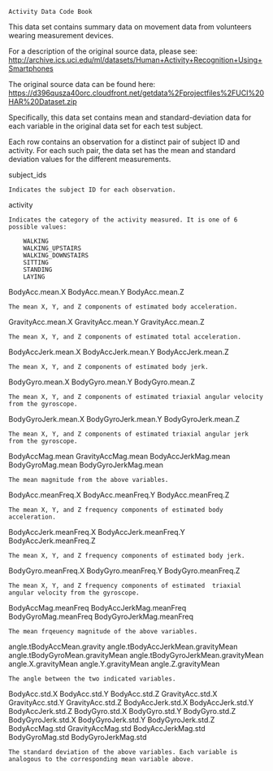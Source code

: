     Activity Data Code Book

This data set contains summary data on movement data from volunteers wearing measurement devices.

For a description of the original source data, please see:
http://archive.ics.uci.edu/ml/datasets/Human+Activity+Recognition+Using+Smartphones

The original source data can be found here:
https://d396qusza40orc.cloudfront.net/getdata%2Fprojectfiles%2FUCI%20HAR%20Dataset.zip

Specifically, this data set contains mean and standard-deviation data for each
variable in the original data set for each test subject.

Each row contains an observation for a distinct pair of subject ID and activity. For each such pair,
the data set has the mean and standard deviation values for the different measurements.

subject_ids

    Indicates the subject ID for each observation.

activity

    Indicates the category of the activity measured. It is one of 6 possible values:

        WALKING
        WALKING_UPSTAIRS
        WALKING_DOWNSTAIRS
        SITTING
        STANDING
        LAYING

BodyAcc.mean.X
BodyAcc.mean.Y
BodyAcc.mean.Z

    The mean X, Y, and Z components of estimated body acceleration.

GravityAcc.mean.X
GravityAcc.mean.Y
GravityAcc.mean.Z

    The mean X, Y, and Z components of estimated total acceleration.

BodyAccJerk.mean.X
BodyAccJerk.mean.Y
BodyAccJerk.mean.Z

    The mean X, Y, and Z components of estimated body jerk.

BodyGyro.mean.X
BodyGyro.mean.Y
BodyGyro.mean.Z

    The mean X, Y, and Z components of estimated triaxial angular velocity from the gyroscope.

BodyGyroJerk.mean.X
BodyGyroJerk.mean.Y
BodyGyroJerk.mean.Z

    The mean X, Y, and Z components of estimated triaxial angular jerk from the gyroscope.

BodyAccMag.mean
GravityAccMag.mean
BodyAccJerkMag.mean
BodyGyroMag.mean
BodyGyroJerkMag.mean

    The mean magnitude from the above variables.

BodyAcc.meanFreq.X
BodyAcc.meanFreq.Y
BodyAcc.meanFreq.Z

    The mean X, Y, and Z frequency components of estimated body acceleration.

BodyAccJerk.meanFreq.X
BodyAccJerk.meanFreq.Y
BodyAccJerk.meanFreq.Z

    The mean X, Y, and Z frequency components of estimated body jerk.

BodyGyro.meanFreq.X
BodyGyro.meanFreq.Y
BodyGyro.meanFreq.Z

    The mean X, Y, and Z frequency components of estimated  triaxial angular velocity from the gyroscope.

BodyAccMag.meanFreq
BodyAccJerkMag.meanFreq
BodyGyroMag.meanFreq
BodyGyroJerkMag.meanFreq

    The mean frqeuency magnitude of the above variables.

angle.tBodyAccMean.gravity
angle.tBodyAccJerkMean.gravityMean
angle.tBodyGyroMean.gravityMean
angle.tBodyGyroJerkMean.gravityMean
angle.X.gravityMean
angle.Y.gravityMean
angle.Z.gravityMean

    The angle between the two indicated variables.

BodyAcc.std.X
BodyAcc.std.Y
BodyAcc.std.Z
GravityAcc.std.X
GravityAcc.std.Y
GravityAcc.std.Z
BodyAccJerk.std.X
BodyAccJerk.std.Y
BodyAccJerk.std.Z
BodyGyro.std.X
BodyGyro.std.Y
BodyGyro.std.Z
BodyGyroJerk.std.X
BodyGyroJerk.std.Y
BodyGyroJerk.std.Z
BodyAccMag.std
GravityAccMag.std
BodyAccJerkMag.std
BodyGyroMag.std
BodyGyroJerkMag.std

    The standard deviation of the above variables. Each variable is analogous to the corresponding mean variable above.

